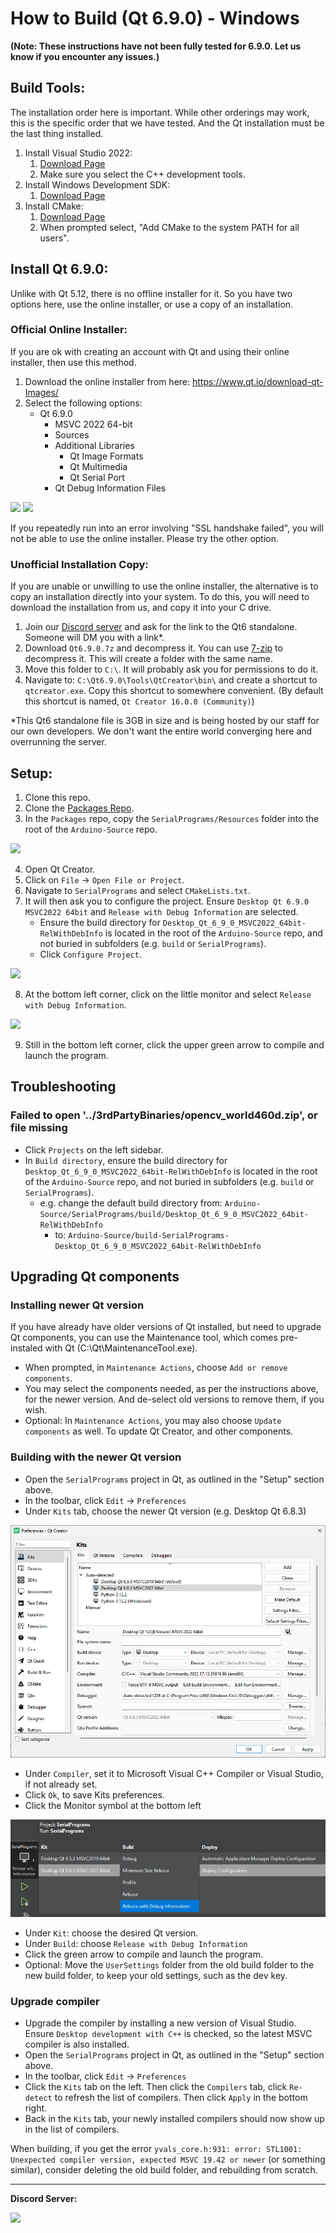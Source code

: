 # How to Build (Qt 6.9.0) - Windows

**(Note: These instructions have not been fully tested for 6.9.0. Let us know if you encounter any issues.)**

## Build Tools:

The installation order here is important. While other orderings may work, this is the specific order that we have tested. And the Qt installation must be the last thing installed.

1. Install Visual Studio 2022:
    1. [Download Page](https://docs.microsoft.com/en-us/visualstudio/releases/2022/release-notes)
    2. Make sure you select the C++ development tools.
2. Install Windows Development SDK:
    1. [Download Page](https://developer.microsoft.com/en-us/windows/downloads/windows-sdk/)
3. Install CMake:
    1. [Download Page](https://cmake.org/download/)
    2. When prompted select, "Add CMake to the system PATH for all users".

## Install Qt 6.9.0:

Unlike with Qt 5.12, there is no offline installer for it. So you have two options here, use the online installer, or use a copy of an installation.

### Official Online Installer:

If you are ok with creating an account with Qt and using their online installer, then use this method.

1. Download the online installer from here: https://www.qt.io/download-qt-Images/
3. Select the following options: 
    - Qt 6.9.0
        - MSVC 2022 64-bit
        - Sources
        - Additional Libraries
            - Qt Image Formats
            - Qt Multimedia
            - Qt Serial Port
        - Qt Debug Information Files   

![](Images/Windows-Install-Qt6.9.0-Custom.png)
![](Images/Windows-Install-Qt6.9.0-Components.png)

If you repeatedly run into an error involving "SSL handshake failed", you will not be able to use the online installer. Please try the other option.

### Unofficial Installation Copy:

If you are unable or unwilling to use the online installer, the alternative is to copy an installation directly into your system. To do this, you will need to download the installation from us, and copy it into your C drive.

1. Join our [Discord server](https://discord.gg/cQ4gWxN) and ask for the link to the Qt6 standalone. Someone will DM you with a link*.
2. Download `Qt6.9.0.7z` and decompress it. You can use [7-zip](https://www.7-zip.org/) to decompress it. This will create a folder with the same name.
3. Move this folder to `C:\`. It will probably ask you for permissions to do it.
4. Navigate to: `C:\Qt6.9.0\Tools\QtCreator\bin\` and create a shortcut to `qtcreator.exe`. Copy this shortcut to somewhere convenient. (By default this shortcut is named, `Qt Creator 16.0.0 (Community)`)

*This Qt6 standalone file is 3GB in size and is being hosted by our staff for our own developers. We don't want the entire world converging here and overrunning the server.

## Setup:

1. Clone this repo.
2. Clone the [Packages Repo](https://github.com/PokemonAutomation/Packages).
3. In the `Packages` repo, copy the `SerialPrograms/Resources` folder into the root of the `Arduino-Source` repo.

![](Images/Directory.png)

4. Open Qt Creator.
5. Click on `File` -> `Open File or Project`.
6. Navigate to `SerialPrograms` and select `CMakeLists.txt`.
7. It will then ask you to configure the project. Ensure `Desktop Qt 6.9.0 MSVC2022 64bit` and `Release with Debug Information` are selected.
    - Ensure the build directory for `Desktop_Qt_6_9_0_MSVC2022_64bit-RelWithDebInfo` is located in the root of the `Arduino-Source` repo, and not buried in subfolders (e.g. `build` or `SerialPrograms`).
    - Click `Configure Project`.

![](Images/Windows-configure-project-qt-creator-13.png)

8. At the bottom left corner, click on the little monitor and select `Release with Debug Information`.

![](Images/Windows-Configuration-Qt6.png)

9. Still in the bottom left corner, click the upper green arrow to compile and launch the program.

## Troubleshooting

### Failed to open '../3rdPartyBinaries/opencv_world460d.zip', or file missing

- Click `Projects` on the left sidebar.
- In `Build directory`, ensure the build directory for `Desktop_Qt_6_9_0_MSVC2022_64bit-RelWithDebInfo` is located in the root of the `Arduino-Source` repo, and not buried in subfolders (e.g. `build` or `SerialPrograms`).
  - e.g. change the default build directory from:  `Arduino-Source/SerialPrograms/build/Desktop_Qt_6_9_0_MSVC2022_64bit-RelWithDebInfo`
    - to: `Arduino-Source/build-SerialPrograms-Desktop_Qt_6_9_0_MSVC2022_64bit-RelWithDebInfo`


## Upgrading Qt components

### Installing newer Qt version
If you have already have older versions of Qt installed, but need to upgrade Qt components, you can use the Maintenance tool, which comes pre-instaled with Qt (C:\Qt\MaintenanceTool.exe).

- When prompted, in `Maintenance Actions`, choose `Add or remove components`.
- You may select the components needed, as per the instructions above, for the newer version. And de-select old versions to remove them, if you wish.
- Optional: In `Maintenance Actions`, you may also choose `Update components` as well. To update Qt Creator, and other components.

### Building with the newer Qt version
- Open the `SerialPrograms` project in Qt, as outlined in the "Setup" section above.
- In the toolbar, click `Edit` -> `Preferences`
- Under `Kits` tab, choose the newer Qt version (e.g. Desktop Qt 6.8.3)
<img src="Images/QT-kits.png">

- Under `Compiler`, set it to Microsoft Visual C++ Compiler or Visual Studio, if not already set.
- Click `Ok`, to save Kits preferences.
- Click the Monitor symbol at the bottom left
<img src="Images/QT-kit-build.png">

- Under `Kit`: choose the desired Qt version.
- Under `Build`: choose `Release with Debug Information`
- Click the green arrow to compile and launch the program.
- Optional: Move the `UserSettings` folder from the old build folder to the new build folder, to keep your old settings, such as the dev key.

### Upgrade compiler
- Upgrade the compiler by installing a new version of Visual Studio. Ensure `Desktop development with C++` is checked, so the latest MSVC compiler is also installed.
- Open the `SerialPrograms` project in Qt, as outlined in the "Setup" section above.
- In the toolbar, click `Edit` -> `Preferences`
- Click the `Kits` tab on the left. Then click the `Compilers` tab, click `Re-detect` to refresh the list of compilers. Then click `Apply` in the bottom right. 
- Back in the `Kits` tab, your newly installed compilers should now show up in the list of compilers.

When building, if you get the error `yvals_core.h:931: error: STL1001: Unexpected compiler version, expected MSVC 19.42 or newer` (or something similar), consider deleting the old build folder, and rebuilding from scratch.

<hr>

**Discord Server:** 


[<img src="https://canary.discordapp.com/api/guilds/695809740428673034/widget.png?style=banner2">](https://discord.gg/cQ4gWxN)

